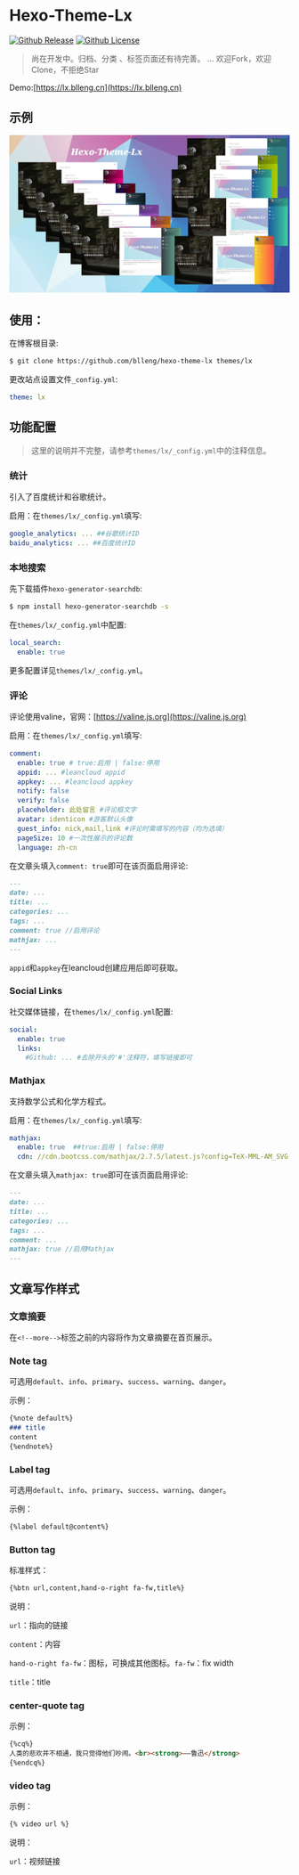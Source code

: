 # Hexo-Theme-Lx

[![Github Release](https://img.shields.io/github/release/blleng/hexo-theme-lx.svg)](https://github.com/blleng/hexo-theme-lx/releases/)
[![Github License](https://img.shields.io/github/license/blleng/hexo-theme-lx.svg)](https://github.com/blleng/hexo-theme-lx/blob/master/LICENSE)

>尚在开发中。归档、分类 、标签页面还有待完善。
>...
>欢迎Fork，欢迎Clone，不拒绝Star

Demo:[https://lx.blleng.cn](https://lx.blleng.cn)

## 示例

![demo](demo/demo.jpg)

## 使用：

在博客根目录:

```bash
$ git clone https://github.com/blleng/hexo-theme-lx themes/lx
```

更改站点设置文件`_config.yml`:

```yml
theme: lx
```

## 功能配置

>这里的说明并不完整，请参考`themes/lx/_config.yml`中的注释信息。

### 统计

引入了百度统计和谷歌统计。

启用：在`themes/lx/_config.yml`填写:

```yml
google_analytics: ... ##谷歌统计ID
baidu_analytics: ... ##百度统计ID
```

### 本地搜索

先下载插件`hexo-generator-searchdb`:

```bash
$ npm install hexo-generator-searchdb -s
```

在`themes/lx/_config.yml`中配置:

```yml
local_search:
  enable: true
```

更多配置详见`themes/lx/_config.yml`。

### 评论

评论使用valine，官网：[https://valine.js.org](https://valine.js.org)

启用：在`themes/lx/_config.yml`填写:

```yml
comment:
  enable: true # true:启用 | false:停用
  appid: ... #leancloud appid
  appkey: ... #leancloud appkey
  notify: false
  verify: false
  placeholder: 此处留言 #评论框文字
  avatar: identicon #游客默认头像
  guest_info: nick,mail,link #评论时需填写的内容（均为选填）
  pageSize: 10 #一次性展示的评论数
  language: zh-cn
```

在文章头填入`comment: true`即可在该页面启用评论:

```markdown
---
date: ...
title: ...
categories: ...
tags: ...
comment: true //启用评论
mathjax: ...
---
```

`appid`和`appkey`在leancloud创建应用后即可获取。

### Social Links

社交媒体链接，在`themes/lx/_config.yml`配置:

```yml
social:
  enable: true
  links:
    #Github: ... #去除开头的'#'注释符，填写链接即可
```

### Mathjax

支持数学公式和化学方程式。

启用：在`themes/lx/_config.yml`填写:

```yml
mathjax:
  enable: true  ##true:启用 | false:停用
  cdn: //cdn.bootcss.com/mathjax/2.7.5/latest.js?config=TeX-MML-AM_SVG  ##为保证输出效果，选择SVG格式输出。
```

在文章头填入`mathjax: true`即可在该页面启用评论:

```markdown
---
date: ...
title: ...
categories: ...
tags: ...
comment: ...
mathjax: true //启用Mathjax
---
```

## 文章写作样式

### 文章摘要

在`<!--more-->`标签之前的内容将作为文章摘要在首页展示。

### Note tag

可选用`default`、`info`、`primary`、`success`、`warning`、`danger`。

示例：

```markdown
{%note default%}
### title
content
{%endnote%}
```

### Label tag

可选用`default`、`info`、`primary`、`success`、`warning`、`danger`。

示例：

```markdown
{%label default@content%}
```

### Button tag

标准样式：

```markdown
{%btn url,content,hand-o-right fa-fw,title%}
```

说明：

`url`：指向的链接

`content`：内容

`hand-o-right fa-fw`：图标，可换成其他图标。`fa-fw`：fix width

`title`：title

### center-quote tag

示例：

```markdown
{%cq%}
人类的悲欢并不相通，我只觉得他们吵闹。<br><strong>——鲁迅</strong>
{%endcq%}
```

### video tag

示例：

```markdown
{% video url %}
```

说明：

`url`：视频链接

